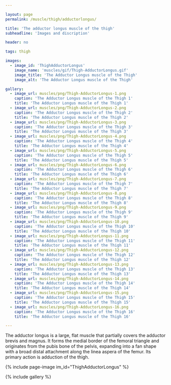 ```yaml
---

layout: page
permalink: /muscle/thigh/adductorlongus/

title: 'The adductor longus muscle of the thigh'
subheadline: 'Images and discription'

header: no

tags: thigh

images:
  - image_id: 'ThighAdductorLongus'
    image_name: 'muscles/gif/Thigh-AdductorLongus.gif'
    image_title: 'The Adductor Longus muscle of the Thigh'
    image_alt: 'The Adductor Longus muscle of the Thigh' 

gallery:
  - image_url: muscles/png/Thigh-AdductorLongus-1.png
    caption: 'The Adductor Longus muscle of the Thigh 1'
    title: 'The Adductor Longus muscle of the Thigh 1'
  - image_url: muscles/png/Thigh-AdductorLongus-2.png
    caption: 'The Adductor Longus muscle of the Thigh 2'
    title: 'The Adductor Longus muscle of the Thigh 2'
  - image_url: muscles/png/Thigh-AdductorLongus-3.png
    caption: 'The Adductor Longus muscle of the Thigh 3'
    title: 'The Adductor Longus muscle of the Thigh 3'
  - image_url: muscles/png/Thigh-AdductorLongus-4.png
    caption: 'The Adductor Longus muscle of the Thigh 4'
    title: 'The Adductor Longus muscle of the Thigh 4'
  - image_url: muscles/png/Thigh-AdductorLongus-5.png
    caption: 'The Adductor Longus muscle of the Thigh 5'
    title: 'The Adductor Longus muscle of the Thigh 5'
  - image_url: muscles/png/Thigh-AdductorLongus-6.png
    caption: 'The Adductor Longus muscle of the Thigh 6'
    title: 'The Adductor Longus muscle of the Thigh 6'
  - image_url: muscles/png/Thigh-AdductorLongus-7.png
    caption: 'The Adductor Longus muscle of the Thigh 7'
    title: 'The Adductor Longus muscle of the Thigh 7'
  - image_url: muscles/png/Thigh-AdductorLongus-8.png
    caption: 'The Adductor Longus muscle of the Thigh 8'
    title: 'The Adductor Longus muscle of the Thigh 8'
  - image_url: muscles/png/Thigh-AdductorLongus-9.png
    caption: 'The Adductor Longus muscle of the Thigh 9'
    title: 'The Adductor Longus muscle of the Thigh 9'
  - image_url: muscles/png/Thigh-AdductorLongus-10.png
    caption: 'The Adductor Longus muscle of the Thigh 10'
    title: 'The Adductor Longus muscle of the Thigh 10'
  - image_url: muscles/png/Thigh-AdductorLongus-11.png
    caption: 'The Adductor Longus muscle of the Thigh 11'
    title: 'The Adductor Longus muscle of the Thigh 11'
  - image_url: muscles/png/Thigh-AdductorLongus-12.png
    caption: 'The Adductor Longus muscle of the Thigh 12'
    title: 'The Adductor Longus muscle of the Thigh 12'
  - image_url: muscles/png/Thigh-AdductorLongus-13.png
    caption: 'The Adductor Longus muscle of the Thigh 13'
    title: 'The Adductor Longus muscle of the Thigh 13'
  - image_url: muscles/png/Thigh-AdductorLongus-14.png
    caption: 'The Adductor Longus muscle of the Thigh 14'
    title: 'The Adductor Longus muscle of the Thigh 14'
  - image_url: muscles/png/Thigh-AdductorLongus-15.png
    caption: 'The Adductor Longus muscle of the Thigh 15'
    title: 'The Adductor Longus muscle of the Thigh 15'
  - image_url: muscles/png/Thigh-AdductorLongus-16.png
    caption: 'The Adductor Longus muscle of the Thigh 16'
    title: 'The Adductor Longus muscle of the Thigh 16'

---
```


The adductor longus is a large, flat muscle that partially covers the adductor brevis and magnus. It forms the medial border of the femoral triangle and originates from the pubis bone of the pelvis, expanding into a fan shape with a broad distal attachment along the linea aspera of the femur. Its primary action is adduction of the thigh.

{% include page-image im_id="ThighAdductorLongus" %}

{% include gallery %}